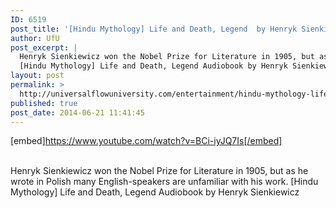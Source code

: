 ```yaml
---
ID: 6519
post_title: '[Hindu Mythology] Life and Death, Legend  by Henryk Sienkiewicz'
author: UfU
post_excerpt: |
  Henryk Sienkiewicz won the Nobel Prize for Literature in 1905, but as he wrote in Polish many English-speakers are unfamiliar with his work.
  [Hindu Mythology] Life and Death, Legend Audiobook by Henryk Sienkiewicz
layout: post
permalink: >
  http://universalflowuniversity.com/entertainment/hindu-mythology-life-and-death-legend-by-henryk-sienkiewicz/
published: true
post_date: 2014-06-21 11:41:45
---
```

[embed]https://www.youtube.com/watch?v=BCi-iyJQ7Is[/embed]</br></br>
<p>Henryk Sienkiewicz won the Nobel Prize for Literature in 1905, but as he wrote in Polish many English-speakers are unfamiliar with his work. 
[Hindu Mythology] Life and Death, Legend Audiobook by Henryk Sienkiewicz</p>